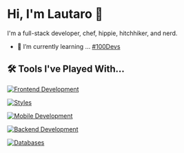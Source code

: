 # Hi, I'm Lautaro 👋

I'm a full-stack developer, chef, hippie, hitchhiker, and nerd.
- 🌱 I’m currently learning ... [#100Devs](https://leonnoel.com/100devs/)


## 🛠 Tools I've Played With...

[![Frontend Development](https://skillicons.dev/icons?i=html,css,js,ts,react,vue,angular,nextjs,astro)](https://skillicons.dev)

[![Styles](https://skillicons.dev/icons?i=tailwind,styledcomponents,bootstrap,vuetify)](https://skillicons.dev)

[![Mobile Development](https://skillicons.dev/icons?i=kotlin)](https://skillicons.dev)

[![Backend Development](https://skillicons.dev/icons?i=nodejs,express,nestjs,java,spring,py,flask,cs,dotnet,php,laravel)](https://skillicons.dev)

[![Databases](https://skillicons.dev/icons?i=mysql,postgres,sqlite,mongodb)](https://skillicons.dev)
<!--
**talingo/talingo** is a ✨ _special_ ✨ repository because its `README.md` (this file) appears on your GitHub profile.

Here are some ideas to get you started:

- 🔭 I’m currently working on ...
- 🌱 I’m currently learning ...
- 👯 I’m looking to collaborate on ...
- 🤔 I’m looking for help with ...
- 💬 Ask me about ...
- 📫 How to reach me: ...
- 😄 Pronouns: ...
- ⚡ Fun fact: ...
-->
